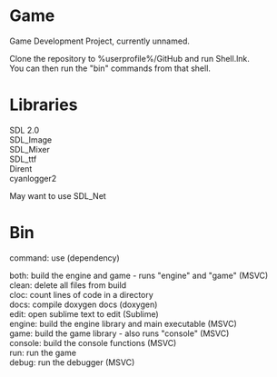 # Game

Game Development Project, currently unnamed.  
  
Clone the repository to %userprofile%/GitHub and run Shell.lnk.  
You can then run the "bin" commands from that shell.  

# Libraries

SDL 2.0  
SDL_Image  
SDL_Mixer  
SDL_ttf  
Dirent  
cyanlogger2  

May want to use SDL_Net

# Bin

command: use (dependency)  

both: build the engine and game - runs "engine" and "game" (MSVC)  
clean: delete all files from build  
cloc: count lines of code in a directory    
docs: compile doxygen docs (doxygen)  
edit: open sublime text to edit (Sublime)  
engine: build the engine library and main executable (MSVC)  
game: build the game library - also runs "console" (MSVC)  
console: build the console functions (MSVC)  
run: run the game  
debug: run the debugger (MSVC)  
